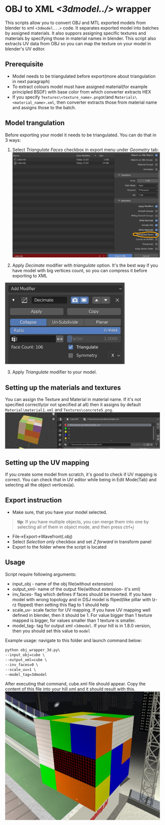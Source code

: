 # OBJ to XML _<3dmodel../>_ wrapper

This scripts allow you to convert OBJ and MTL exported models from blender to xml `<3dmodel...>` code. It separates exported model into batches by assigned materials. It also suppors assigning specific textures and materials by specifying those in material names in blender. This script also extracts UV data from OBJ so you can map the texture on your model in blender's UV editor.

## Prerequisite

* Model needs to be triangulated before export(more about triangulation in next paragraph)
* To extract colours model must have assigned material(for example principled BSDF) with  base color from which converter extracts HEX
* If you specify `Textures\<texture_name>.png`or/and `Materials\<material_name>.xml`, then converter extracts those from material name and assigns those to the batch.

## Model trangulation
Before exporting your model it needs to be triangulated. You can do that in 3 ways:

1. Select *Triangulate Faces* checkbox in export menu under *Geometry* tab:
![trian](pics/trian.jpg)

2. Apply *Decimate* modifier with *triangulate* option. It's the best way if you have model with big vertices count, so you can compress it before exporting to XML


![decimate](pics/decimate.jpg)

3. Apply *Triangulate* modifier to your model.

## Setting up the materials and textures
You can assign the Texture and Material in material name. If it's not specified correctly(or not specified at all) then it assigns by default `Material\material1.xml` and `Textures\concrete5.png`.
![material](pics/material.jpg)

## Setting up the UV mapping
If you create some model from scratch, it's good to check if UV mapping is correct. You can check that in UV editor while being in Edit Mode(Tab) and selecting all the object vertices(a).

## Export instruction
* Make sure, that you have your model selected.

> **tip**: If you have multiple objects, you can merge them into one by selecting all of them in object mode, and then press *ctrl+j*

* File->Export->Wavefront(.obj)
* Select *Selection only* checkbox and set *Z forward* in transform panel
* Export to the folder where the script is located 

## Usage

Script require following arguments:
* input_obj - name of the obj file(without extension)
* output_xml- name of the output file(without extension- it's xml)
* inv_faces- flag which defines if faces should be inverted. If you have model with wrong topology and in DSJ model is fliped(like pillar with lz-rz flipped) then setting this flag to 1 should help
* scale_uv- scale factor for UV mapping. If you have UV mapping well defined in blender, then it should be 1. For value bigger than 1 texture mapped is bigger, for values smaller than 1 texture is smaller.
* model_tag- tag for output xml `<3dmodel`. If your hill is in 1.8.0 version, then you should set this value to `model`

Example usage: navigate to this folder and launch command below:
```{bash}
python obj_wrapper_3d.py\
--input_obj=cube \
--output_xml=cube \
--inv_faces=0 \
--scale_uv=1 \
--model_tag=3dmodel
```

After executing that command, cube.xml file should appear. Copy the content of this file into your hill xml and it should result with this.
![res](pics/res.jpg)
